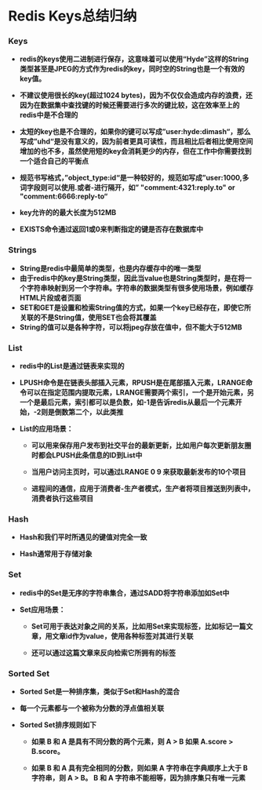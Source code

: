 # Redis Keys总结归纳

### Keys

- **redis的keys使用二进制进行保存，这意味着可以使用“Hyde”这样的String类型甚至是JPEG的方式作为redis的key，同时空的String也是一个有效的key值。**

- **不建议使用很长的key(超过1024 bytes)，因为不仅仅会造成内存的浪费，还因为在数据集中查找键的时候还需要进行多次的键比较，这在效率至上的redis中是不合理的**

- **太短的key也是不合理的，如果你的键可以写成”user:hyde:dimash“，那么写成”uhd“是没有意义的，因为前者更具可读性，而且相比后者相比使用空间增加的也不多，虽然使用短的key会消耗更少的内存，但在工作中你需要找到一个适合自己的平衡点**

- **规范书写格式，”object_type:id“是一种较好的，规范如写成”user:1000,多词字段则可以使用.或者-进行隔开，如” "comment:4321:reply.to" or "comment:6666:reply-to“**

- **key允许的的最大长度为512MB**

- **EXISTS命令通过返回1或0来判断指定的键是否存在数据库中**

### Strings

- **String是redis中最简单的类型，也是内存缓存中的唯一类型**
- **由于redis中的key是String类型，因此当value也是String类型时，是在将一个字符串映射到另一个字符串。字符串的数据类型有很多使用场景，例如缓存HTML片段或者页面**
- **SET和GET是设置和检索String值的方式，如果一个key已经存在，即使它所关联的不是String值，使用SET也会将其覆盖**
- **String的值可以是各种字符，可以将jpeg存放在值中，但不能大于512MB**

### List

- **redis中的List是通过链表来实现的**

- **LPUSH命令是在链表头部插入元素，RPUSH是在尾部插入元素，LRANGE命令可以在指定范围内提取元素，LRANGE需要两个索引，一个是开始元素，另一个是最后元素，索引都可以是负数，如-1是告诉redis从最后一个元素开始，-2则是倒数第二个，以此类推**

- **List的应用场景：**
  
  - **可以用来保存用户发布到社交平台的最新更新，比如用户每次更新朋友圈时都会LPUSH此条信息的ID到List中**
  
  - **当用户访问主页时，可以通过LRANGE 0 9 来获取最新发布的10个项目**
  
  - **进程间的通信，应用于消费者-生产者模式，生产者将项目推送到列表中，消费者执行这些项目**

### Hash

- **Hash和我们平时所遇见的键值对完全一致**

- **Hash通常用于存储对象**

### Set

- **redis中的Set是无序的字符串集合，通过SADD将字符串添加如Set中**

- **Set应用场景：**
  
  - **Set可用于表达对象之间的关系，比如用Set来实现标签，比如标记一篇文章，用文章id作为value，使用各种标签对其进行关联**
  
  - **还可以通过这篇文章来反向检索它所拥有的标签**

### Sorted Set

- **Sorted Set是一种排序集，类似于Set和Hash的混合**

- **每一个元素都与一个被称为分数的浮点值相关联**

- **Sorted Set排序规则如下**
  
  - **如果 B 和 A 是具有不同分数的两个元素，则 A > B 如果 A.score > B.score。**
  
  - **如果 B 和 A 具有完全相同的分数，则如果 A 字符串在字典顺序上大于 B 字符串，则 A > B。 B 和 A 字符串不能相等，因为排序集只有唯一元素**




